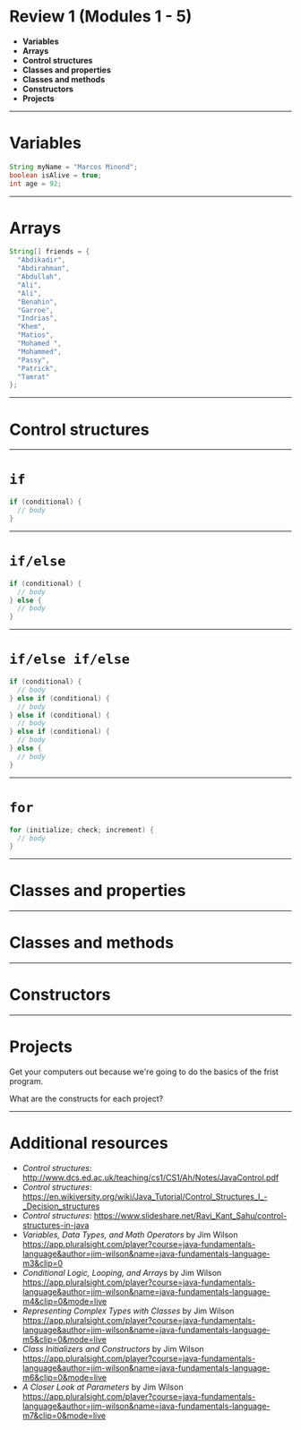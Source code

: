 <!--
$theme: default
page_number: true
footer: Java Class - Review 1
-->

# Review 1 (Modules 1 - 5)

- **Variables**
- **Arrays**
- **Control structures**
- **Classes and properties**
- **Classes and methods**
- **Constructors**
- **Projects**

-----------------------------------------------------------------------------

# Variables

```java
String myName = "Marcos Minond";
boolean isAlive = true;
int age = 92;
```

-----------------------------------------------------------------------------

# Arrays

```java
String[] friends = {
  "Abdikadir",
  "Abdirahman",
  "Abdullah",
  "Ali",
  "Ali",
  "Benahin",
  "Garroe",
  "Indrias",
  "Khem",
  "Matios",
  "Mohamed ",
  "Mohammed",
  "Passy",
  "Patrick",
  "Tamrat"
};
```

-----------------------------------------------------------------------------

# Control structures

-----------------------------------------------------------------------------

# `if`

```java
if (conditional) {
  // body
}
```

-----------------------------------------------------------------------------

# `if/else`

```java
if (conditional) {
  // body
} else {
  // body
}
```

-----------------------------------------------------------------------------

# `if/else if/else`

```java
if (conditional) {
  // body
} else if (conditional) {
  // body
} else if (conditional) {
  // body
} else if (conditional) {
  // body
} else {
  // body
}
```

-----------------------------------------------------------------------------

# `for`

```java
for (initialize; check; increment) {
  // body
}
```

-----------------------------------------------------------------------------

# Classes and properties

-----------------------------------------------------------------------------

# Classes and methods

-----------------------------------------------------------------------------

# Constructors

-----------------------------------------------------------------------------

# Projects

Get your computers out because we're going to do the basics of the frist
program.

What are the constructs for each project?

-----------------------------------------------------------------------------

# Additional resources

- _Control structures_: http://www.dcs.ed.ac.uk/teaching/cs1/CS1/Ah/Notes/JavaControl.pdf
- _Control structures_: https://en.wikiversity.org/wiki/Java_Tutorial/Control_Structures_I_-_Decision_structures
- _Control structures_: https://www.slideshare.net/Ravi_Kant_Sahu/control-structures-in-java
- _Variables, Data Types, and Math Operators_ by Jim Wilson https://app.pluralsight.com/player?course=java-fundamentals-language&author=jim-wilson&name=java-fundamentals-language-m3&clip=0
- _Conditional Logic, Looping, and Arrays_ by Jim Wilson https://app.pluralsight.com/player?course=java-fundamentals-language&author=jim-wilson&name=java-fundamentals-language-m4&clip=0&mode=live
- _Representing Complex Types with Classes_ by Jim Wilson https://app.pluralsight.com/player?course=java-fundamentals-language&author=jim-wilson&name=java-fundamentals-language-m5&clip=0&mode=live
- _Class Initializers and Constructors_ by Jim Wilson https://app.pluralsight.com/player?course=java-fundamentals-language&author=jim-wilson&name=java-fundamentals-language-m6&clip=0&mode=live
- _A Closer Look at Parameters_ by Jim Wilson https://app.pluralsight.com/player?course=java-fundamentals-language&author=jim-wilson&name=java-fundamentals-language-m7&clip=0&mode=live
